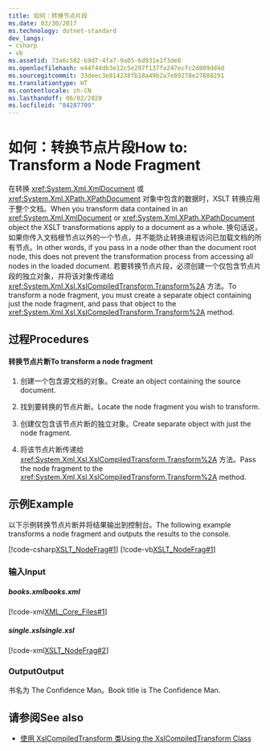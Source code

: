 ```yaml
---
title: 如何：转换节点片段
ms.date: 03/30/2017
ms.technology: dotnet-standard
dev_langs:
- csharp
- vb
ms.assetid: 73a6c582-b9d7-4fa7-9a05-6d931e1f3de8
ms.openlocfilehash: e44f44db3e12c5e297f137fa247ecfc2d809dd4d
ms.sourcegitcommit: 33deec3e814238fb18a49b2a7e89278e27888291
ms.translationtype: HT
ms.contentlocale: zh-CN
ms.lasthandoff: 06/02/2020
ms.locfileid: "84287709"
---
```

# <a name="how-to-transform-a-node-fragment"></a><span data-ttu-id="9fd5a-102">如何：转换节点片段</span><span class="sxs-lookup"><span data-stu-id="9fd5a-102">How to: Transform a Node Fragment</span></span>
<span data-ttu-id="9fd5a-103">在转换 <xref:System.Xml.XmlDocument> 或 <xref:System.Xml.XPath.XPathDocument> 对象中包含的数据时，XSLT 转换应用于整个文档。</span><span class="sxs-lookup"><span data-stu-id="9fd5a-103">When you transform data contained in an <xref:System.Xml.XmlDocument> or <xref:System.Xml.XPath.XPathDocument> object the XSLT transformations apply to a document as a whole.</span></span> <span data-ttu-id="9fd5a-104">换句话说，如果你传入文档根节点以外的一个节点，并不能防止转换进程访问已加载文档的所有节点。</span><span class="sxs-lookup"><span data-stu-id="9fd5a-104">In other words, if you pass in a node other than the document root node, this does not prevent the transformation process from accessing all nodes in the loaded document.</span></span> <span data-ttu-id="9fd5a-105">若要转换节点片段，必须创建一个仅包含节点片段的独立对象，并将该对象传递给 <xref:System.Xml.Xsl.XslCompiledTransform.Transform%2A> 方法。</span><span class="sxs-lookup"><span data-stu-id="9fd5a-105">To transform a node fragment, you must create a separate object containing just the node fragment, and pass that object to the <xref:System.Xml.Xsl.XslCompiledTransform.Transform%2A> method.</span></span>  
  
## <a name="procedures"></a><span data-ttu-id="9fd5a-106">过程</span><span class="sxs-lookup"><span data-stu-id="9fd5a-106">Procedures</span></span>  
  
#### <a name="to-transform-a-node-fragment"></a><span data-ttu-id="9fd5a-107">转换节点片断</span><span class="sxs-lookup"><span data-stu-id="9fd5a-107">To transform a node fragment</span></span>  
  
1. <span data-ttu-id="9fd5a-108">创建一个包含源文档的对象。</span><span class="sxs-lookup"><span data-stu-id="9fd5a-108">Create an object containing the source document.</span></span>  
  
2. <span data-ttu-id="9fd5a-109">找到要转换的节点片断。</span><span class="sxs-lookup"><span data-stu-id="9fd5a-109">Locate the node fragment you wish to transform.</span></span>  
  
3. <span data-ttu-id="9fd5a-110">创建仅包含该节点片断的独立对象。</span><span class="sxs-lookup"><span data-stu-id="9fd5a-110">Create separate object with just the node fragment.</span></span>  
  
4. <span data-ttu-id="9fd5a-111">将该节点片断传递给 <xref:System.Xml.Xsl.XslCompiledTransform.Transform%2A> 方法。</span><span class="sxs-lookup"><span data-stu-id="9fd5a-111">Pass the node fragment to the <xref:System.Xml.Xsl.XslCompiledTransform.Transform%2A> method.</span></span>  
  
## <a name="example"></a><span data-ttu-id="9fd5a-112">示例</span><span class="sxs-lookup"><span data-stu-id="9fd5a-112">Example</span></span>  
 <span data-ttu-id="9fd5a-113">以下示例转换节点片断并将结果输出到控制台。</span><span class="sxs-lookup"><span data-stu-id="9fd5a-113">The following example transforms a node fragment and outputs the results to the console.</span></span>  
  
 [!code-csharp[XSLT_NodeFrag#1](../../../../samples/snippets/csharp/VS_Snippets_Data/XSLT_NodeFrag/CS/xslt_frag.cs#1)]
 [!code-vb[XSLT_NodeFrag#1](../../../../samples/snippets/visualbasic/VS_Snippets_Data/XSLT_NodeFrag/VB/xslt_frag.vb#1)]  
  
### <a name="input"></a><span data-ttu-id="9fd5a-114">输入</span><span class="sxs-lookup"><span data-stu-id="9fd5a-114">Input</span></span>  
  
##### <a name="booksxml"></a><span data-ttu-id="9fd5a-115">books.xml</span><span class="sxs-lookup"><span data-stu-id="9fd5a-115">books.xml</span></span>  
 [!code-xml[XML_Core_Files#1](../../../../samples/snippets/xml/VS_Snippets_Data/XML_Core_Files/XML/books.xml#1)]  
  
##### <a name="singlexsl"></a><span data-ttu-id="9fd5a-116">single.xsl</span><span class="sxs-lookup"><span data-stu-id="9fd5a-116">single.xsl</span></span>  
 [!code-xml[XSLT_NodeFrag#2](../../../../samples/snippets/xml/VS_Snippets_Data/XSLT_NodeFrag/XML/single.xsl#2)]  
  
### <a name="output"></a><span data-ttu-id="9fd5a-117">Output</span><span class="sxs-lookup"><span data-stu-id="9fd5a-117">Output</span></span>  
 <span data-ttu-id="9fd5a-118">书名为 The Confidence Man。</span><span class="sxs-lookup"><span data-stu-id="9fd5a-118">Book title is The Confidence Man.</span></span>  
  
## <a name="see-also"></a><span data-ttu-id="9fd5a-119">请参阅</span><span class="sxs-lookup"><span data-stu-id="9fd5a-119">See also</span></span>

- [<span data-ttu-id="9fd5a-120">使用 XslCompiledTransform 类</span><span class="sxs-lookup"><span data-stu-id="9fd5a-120">Using the XslCompiledTransform Class</span></span>](using-the-xslcompiledtransform-class.md)
